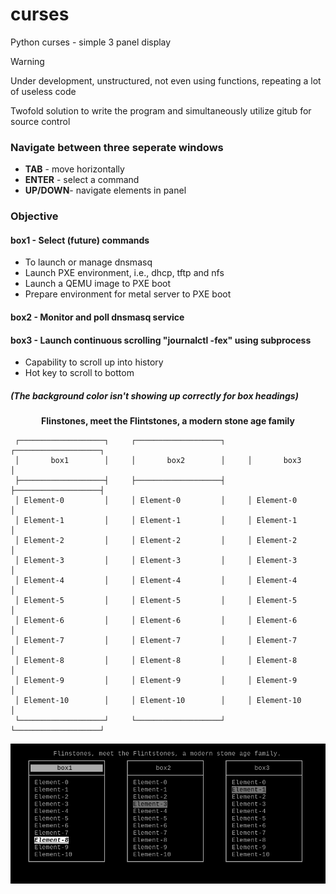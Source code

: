 
curses
=
Python curses - simple 3 panel display

> [!WARNING]
> Under development, unstructured, not even using functions, repeating a lot of useless code

Twofold solution to write the program and simultaneously utilize gitub for source control

### Navigate between three seperate windows
* **TAB** - move horizontally
* **ENTER** - select a command
* **UP/DOWN**- navigate elements in panel

### Objective
#### box1 - Select (future) commands
* To launch or manage dnsmasq
* Launch PXE environment, i.e., dhcp, tftp and nfs
* Launch a QEMU image to PXE boot
* Prepare environment for metal server to PXE boot

#### box2 - Monitor and poll dnsmasq service
#### box3 - Launch continuous scrolling "journalctl -fex" using subprocess
* Capability to scroll up into history
* Hot key to scroll to bottom

##### (The background color isn't showing up correctly for box headings)


<p align="center">
<b>Flinstones, meet the Flintstones, a modern stone age family</b>
</p>

     ┌───────────────────┐     ┌───────────────────┐     ┌───────────────────┐
     │       box1        │     │       box2        │     │       box3        │
     ├───────────────────┤     ├───────────────────┤     ├───────────────────┤
     │ Element-0         │     │ Element-0         │     │ Element-0         │
     │ Element-1         │     │ Element-1         │     │ Element-1         │
     │ Element-2         │     │ Element-2         │     │ Element-2         │
     │ Element-3         │     │ Element-3         │     │ Element-3         │
     │ Element-4         │     │ Element-4         │     │ Element-4         │
     │ Element-5         │     │ Element-5         │     │ Element-5         │
     │ Element-6         │     │ Element-6         │     │ Element-6         │
     │ Element-7         │     │ Element-7         │     │ Element-7         │
     │ Element-8         │     │ Element-8         │     │ Element-8         │
     │ Element-9         │     │ Element-9         │     │ Element-9         │
     │ Element-10        │     │ Element-10        │     │ Element-10        │
     └───────────────────┘     └───────────────────┘     └───────────────────┘


![alt text](https://github.com/mitalix/curses/blob/main/Screenshot_2024-02-17_00-45-06.png?raw=true)
